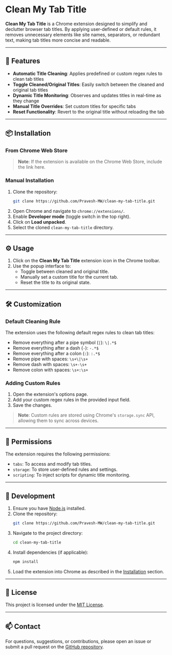 # Clean My Tab Title

**Clean My Tab Title** is a Chrome extension designed to simplify and declutter browser tab titles. By applying user-defined or default rules, it removes unnecessary elements like site names, separators, or redundant text, making tab titles more concise and readable.

---

## 🚀 Features

- **Automatic Title Cleaning**: Applies predefined or custom regex rules to clean tab titles
- **Toggle Cleaned/Original Titles**: Easily switch between the cleaned and original tab titles
- **Dynamic Title Monitoring**: Observes and updates titles in real-time as they change
- **Manual Title Overrides**: Set custom titles for specific tabs
- **Reset Functionality**: Revert to the original title without reloading the tab

---

## 📦 Installation

### From Chrome Web Store
> **Note**: If the extension is available on the Chrome Web Store, include the link here.

### Manual Installation

1. Clone the repository:
   ```bash
   git clone https://github.com/Pravesh-MW/clean-my-tab-title.git
   ```
2. Open Chrome and navigate to `chrome://extensions/`.
3. Enable **Developer mode** (toggle switch in the top right).
4. Click on **Load unpacked**.
5. Select the cloned `clean-my-tab-title` directory.

---

## ⚙️ Usage

1. Click on the **Clean My Tab Title** extension icon in the Chrome toolbar.
2. Use the popup interface to:
    - Toggle between cleaned and original title.
    - Manually set a custom title for the current tab.
    - Reset the title to its original state.

---

## 🛠️ Customization

### Default Cleaning Rule

The extension uses the following default regex rules to clean tab titles:

- Remove everything after a pipe symbol (`|`): `\|.*$`
- Remove everything after a dash (`-`): `-.*$`
- Remove everything after a colon (`:`): `:.*$`
- Remove pipe with spaces: `\s+\|\s+`
- Remove dash with spaces: `\s+-\s+`
- Remove colon with spaces: `\s+:\s+`

### Adding Custom Rules

1. Open the extension's options page.
2. Add your custom regex rules in the provided input field.
3. Save the changes.

> **Note**: Custom rules are stored using Chrome's `storage.sync` API, allowing them to sync across devices.

---

## 🧩 Permissions

The extension requires the following permissions:

- `tabs`: To access and modify tab titles.
- `storage`: To store user-defined rules and settings.
- `scripting`: To inject scripts for dynamic title monitoring.

---

## 🧪 Development

1. Ensure you have [Node.js](https://nodejs.org/) installed.
2. Clone the repository:
   ```bash
   git clone https://github.com/Pravesh-MW/clean-my-tab-title.git
   ```
3. Navigate to the project directory:
   ```bash
   cd clean-my-tab-title
   ```
4. Install dependencies (if applicable):
   ```bash
   npm install
   ```
5. Load the extension into Chrome as described in the [Installation](#installation) section.

---

## 📝 License

This project is licensed under the [MIT License](LICENSE).

---

## 📫 Contact

For questions, suggestions, or contributions, please open an issue or submit a pull request on the [GitHub repository](https://github.com/Pravesh-MW/clean-my-tab-title).
